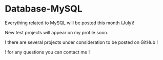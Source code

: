 # Database-MySQL
Everything related to MySQL will be posted this month (July)!

New test projects will appear on my profile soon.

! there are several projects under consideration to be posted on GitHub !
 
! for any questions you can contact me ! 
 
